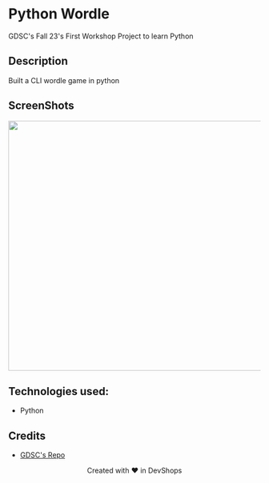 # Python Wordle
GDSC's Fall 23's First Workshop Project to learn Python

## Description
Built a CLI wordle game in python

## ScreenShots
<p align=center>
  <img src="https://github.com/USFGDSC/Py-wordle/assets/98829238/97d50180-804f-4e91-abc0-c618a56f9447" width=700px height=500px />
</p> 

## Technologies used:
- Python

## Credits
- [GDSC's Repo](https://github.com/USFGDSC/Py-wordle)

<p align=center>
Created with ❤️ in DevShops
</p>
